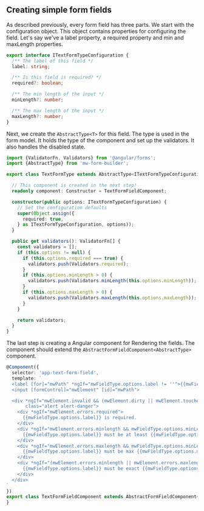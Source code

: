 ## Creating simple form fields
As described previously, every form field has three parts.
We start with the configuration object. This object contains properties for configuring the field.
Let's say we've a label property, a required property and min and maxLength properties.

```typescript
export interface ITextFormTypeConfiguration {
  /** The label of this field */
  label: string;

  /** Is this field is required? */
  required?: boolean;

  /** The min length of the input */
  minLength?: number;

  /** The max length of the input */
  maxLength?: number;
}
```

Next, we create the `AbstractType<T>` for this field. The type is used in the form model.
It holds the type of the component and set up the validators. It also handles the disabled state.

```typescript
import {ValidatorFn, Validators} from '@angular/forms';
import {AbstractType} from 'mw-form-builder';

export class TextFormType extends AbstractType<ITextFormTypeConfiguration> {

  // This component is created in the next step!
  readonly component: Constructor = TextFormFieldComponent;

  constructor(public options: ITextFormTypeConfiguration) {
    // Set the configuration defaults
    super(Object.assign({
      required: true,
    } as ITextFormTypeConfiguration, options));
  }

  public get validators(): ValidatorFn[] {
    const validators = [];
    if (this.options != null) {
      if (this.options.required === true) {
        validators.push(Validators.required);
      }
      if (this.options.minLength > 0) {
        validators.push(Validators.minLength(this.options.minLength));
      }
      if (this.options.maxLength > 0) {
        validators.push(Validators.maxLength(this.options.maxLength));
      }
    }

    return validators;
  }
}
```

The last step is creating a Angular component for Rendering the fields.
The component should extend the `AbstractFormFieldComponent<AbstractType>` component.
```typescript
@Component({
  selector: 'app-text-form-field',
  template: `
  <label [for]="mwPath" *ngIf="mwFieldType.options.label != ''">{{mwFieldType.options.label}}: </label>
  <input [formControl]="mwElement" [id]="mwPath">

  <div *ngIf="mwElement.invalid && (mwElement.dirty || mwElement.touched)"
       class="alert alert-danger">
    <div *ngIf="mwElement.errors.required">
      {{mwFieldType.options.label}} is required.
    </div>
    <div *ngIf="mwElement.errors.minlength && mwFieldType.options.minLength != mwFieldType.options.maxLength">
      {{mwFieldType.options.label}} must be at least {{mwFieldType.options.minLength}} characters long.
    </div>
    <div *ngIf="mwElement.errors.maxlength && mwFieldType.options.minLength != mwFieldType.options.maxLength">
      {{mwFieldType.options.label}} must be max {{mwFieldType.options.maxLength}} characters long.
    </div>
    <div *ngIf="(mwElement.errors.minlength || mwElement.errors.maxlength) && mwFieldType.options.minLength == mwFieldType.options.maxLength">
      {{mwFieldType.options.label}} must be exact {{mwFieldType.options.minLength}} characters long.
    </div>
  </div>
`
})
export class TextFormFieldComponent extends AbstractFormFieldComponent<TextFormType> {
}
```
